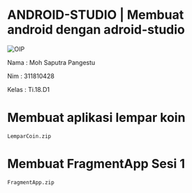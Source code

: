 # ANDROID-STUDIO | Membuat android dengan adroid-studio

![OIP](https://user-images.githubusercontent.com/53217950/113902735-1fefe180-97c8-11eb-8ed6-5ac47cc755b6.jpg)

Nama  : Moh Saputra Pangestu

Nim   : 311810428

Kelas : Ti.18.D1

# Membuat aplikasi lempar koin 
```
LemparCoin.zip
```

# Membuat FragmentApp Sesi 1
```
FragmentApp.zip
```
